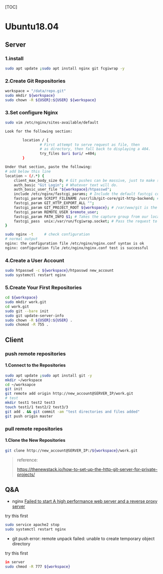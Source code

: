 [TOC]

# Ubuntu18.04

## Server

### 1.install

```bash
sudo apt update ;sudo apt install nginx git fcgiwrap -y 
```

### 2.Create Git Repositories

```bash
workspace = "/data/repo.git"
sudo mkdir ${workspace}
sudo chown -R ${USER}:${USER} ${workspace}
```

### 3.Set configure Nginx

```bash
sudo vim /etc/nginx/sites-available/default

Look for the following section:

        location / {
                # First attempt to serve request as file, then
                # as directory, then fall back to displaying a 404.
                try_files $uri $uri/ =404;
        }

Under that section, paste the following:
# add below this line 
location ~ (/.*) {
    client_max_body_size 0; # Git pushes can be massive, just to make sure nginx doesn't suddenly cut the connection add this.
    auth_basic "Git Login"; # Whatever text will do.
    auth_basic_user_file "${workspace}/htpasswd";
    include /etc/nginx/fastcgi_params; # Include the default fastcgi configs
    fastcgi_param SCRIPT_FILENAME /usr/lib/git-core/git-http-backend; # Tells fastcgi to pass the request to the git http backend executable
    fastcgi_param GIT_HTTP_EXPORT_ALL "";
    fastcgi_param GIT_PROJECT_ROOT ${workspace}; # /var/www/git is the location of all of your git repositories.
    fastcgi_param REMOTE_USER $remote_user;
    fastcgi_param PATH_INFO $1; # Takes the capture group from our location directive and gives git that.
    fastcgi_pass  unix:/var/run/fcgiwrap.socket; # Pass the request to fastcgi
}

sudo nginx -t     # check configuration
# normal output 
nginx: the configuration file /etc/nginx/nginx.conf syntax is ok
nginx: configuration file /etc/nginx/nginx.conf test is successful
```

### 4.Create a User Account

```bash
sudo htpasswd -c ${workspace}/htpasswd new_account   
sudo systemctl restart nginx
```

### 5.Create Your First Repositories

```bash
cd ${workspace}
sudo mkdir work.git 
cd work.git 
sudo git --bare init
sudo git update-server-info 
sudo chown -R ${USER}:${USER} .
sudo chomod -R 755 . 
```

## Client

### push remote repositories

#### 	1.Connect to the Repositories

```bash
sudo apt update ;sudo apt install git -y 
mkdir ~/workspace 
cd ~/worksapce
git init 
git remote add origin http://new_account@SERVER_IP/work.git 
# test 
mkdir test1 test2 test3 
touch test1/1 test2/2 test3/3
git add . && git commit -am "test directories and files added"
git push origin master 
```

### pull remote repositories

#### 	1.Clone the New Repositories

```bash
git clone http://new_account@SERVER_IP:/${workspace}/work.git 
```

>reference:
>
>https://thenewstack.io/how-to-set-up-the-http-git-server-for-private-projects/



## Q&A

- nginx  [Failed to start A high performance web server and a reverse proxy server](https://stackoverflow.com/questions/51525710/nginx-failed-to-start-a-high-performance-web-server-and-a-reverse-proxy-server)

try this first

```bash
sudo service apache2 stop
sudo systemctl restart nginx
```

- git push  error: remote unpack failed: unable to create temporary object directory

try this first 

```bash
in server 
sudo chmod -R 777 ${workspace}
```

